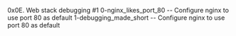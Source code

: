 0x0E. Web stack debugging #1
0-nginx_likes_port_80 -- Configure nginx to use port 80 as default
1-debugging_made_short -- Configure nginx to use port 80 as default
